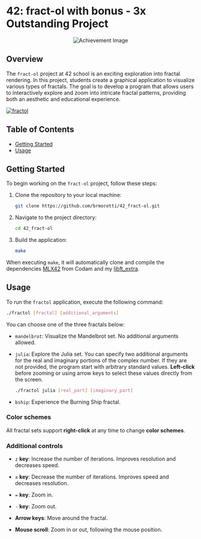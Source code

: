 # 42: fract-ol with bonus - 3x Outstanding Project
<p align="center">
  <img src="https://game.42sp.org.br/static/assets/achievements/fract-olm.png" alt="Achievement Image"><br>
</p>

## Overview

The `fract-ol` project at 42 school is an exciting exploration into fractal rendering. In this project, students create a graphical application to visualize various types of fractals. The goal is to develop a program that allows users to interactively explore and zoom into intricate fractal patterns, providing both an aesthetic and educational experience.

[![fractol](https://img.youtube.com/vi/WbDIdicwiAk/0.jpg)](https://www.youtube.com/watch?v=WbDIdicwiAk)

## Table of Contents

- [Getting Started](#getting-started)
- [Usage](#usage)

## Getting Started

To begin working on the `fract-ol` project, follow these steps:

1. Clone the repository to your local machine:

    ```bash
    git clone https://github.com/brmoretti/42_fract-ol.git
    ```

2. Navigate to the project directory:

    ```bash
    cd 42_fract-ol
    ```

4. Build the application:

    ```bash
    make
    ```
When executing `make`, it will automatically clone and compile the dependencies <a href="https://github.com/codam-coding-college/MLX42">MLX42</a> from Codam and my <a href="https://github.com/brmoretti/42_libft_extra">libft_extra</a>.

## Usage

To run the `fractol` application, execute the following command:

```bash
./fractol [fractal] [additional_arguments]
```
You can choose one of the three fractals below:
- `mandelbrot`: Visualize the Mandelbrot set. No additional arguments allowed.

- `julia`: Explore the Julia set. You can specify two additional arguments for the real and imaginary portions of the complex number. If they are not provided, the program start with arbitrary standard values. **Left-click** before zooming or using arrow keys to select these values directly from the screen.

  ```bash
  ./fractol julia [real_part] [imaginary_part]
  ```
- `bship`: Experience the Burning Ship fractal.

### Color schemes

All fractal sets support **right-click** at any time to change **color schemes**.

### Additional controls

- `z` **key**: Increase the number of iterations. Improves resolution and decreases speed.

- `x` **key**: Decrease the number of iterations. Improves speed and decreases resolution.

- `=` **key**: Zoom in.

- `-` **key**: Zoom out.

- **Arrow keys**: Move around the fractal.

- **Mouse scroll**: Zoom in or out, following the mouse position.

